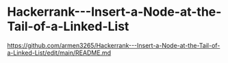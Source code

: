# Hackerrank---Insert-a-Node-at-the-Tail-of-a-Linked-List

https://github.com/armen3265/Hackerrank---Insert-a-Node-at-the-Tail-of-a-Linked-List/edit/main/README.md
